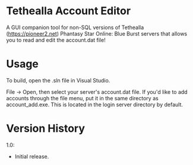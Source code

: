 # Tethealla Account Editor
A GUI companion tool for non-SQL versions of Tethealla (https://pioneer2.net) Phantasy Star Online: Blue Burst servers that allows you to read and edit the account.dat file! 

# Usage
To build, open the .sln file in Visual Studio.

File -> Open, then select your server's account.dat file. If you'd like to add accounts through the file menu, put it in the same directory as account_add.exe. This is located in the login server directory by default.

# Version History
1.0:
- Initial release.